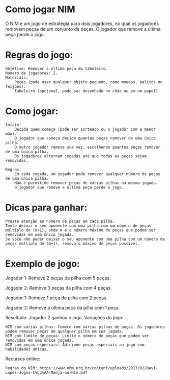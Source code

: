 # Como jogar NIM

O NIM é um jogo de estratégia para dois jogadores, no qual os jogadores removem peças de um conjunto de peças. O jogador que remove a última peça perde o jogo.

# Regras do jogo:

    Objetivo: Remover a última peça do tabuleiro.
    Número de jogadores: 2.
    Materiais:
        Peças (pode usar qualquer objeto pequeno, como moedas, palitos ou feijões).
        Tabuleiro (opcional, pode ser desenhado no chão ou em um papel).

# Como jogar:

    Início:
        Decida quem começa (pode ser sorteado ou o jogador com a menor mão).
        O jogador que começa decide quantas peças remover de uma única pilha.
        O outro jogador remove sua vez, escolhendo quantas peças remover de uma única pilha.
        Os jogadores alternam jogadas até que todas as peças sejam removidas.

    Regras:
        Em cada jogada, um jogador pode remover qualquer número de peças de uma única pilha.
        Não é permitido remover peças de várias pilhas na mesma jogada.
        O jogador que remove a última peça perde o jogo.

# Dicas para ganhar:

    Preste atenção ao número de peças em cada pilha.
    Tente deixar o seu oponente com uma pilha com um número de peças múltiplo de (m+1), onde m é o número máximo de peças que podem ser removidas em uma única jogada.
    Se você não puder deixar o seu oponente com uma pilha com um número de peças múltiplo de (m+1), remova o máximo de peças possível.

# Exemplo de jogo:

Jogador 1: Remove 2 peças da pilha com 5 peças.

Jogador 2: Remove 3 peças da pilha com 4 peças.

Jogador 1: Remove 1 peça da pilha com 2 peças.

Jogador 2: Remove a última peça da pilha com 1 peça.

Resultado: Jogador 2 ganhou o jogo.
Variações do jogo:

    NIM com várias pilhas: Comece com várias pilhas de peças. Os jogadores podem remover peças de qualquer pilha em sua jogada.
    NIM com limite de peças: Limite o número de peças que podem ser removidas em uma única jogada.
    NIM com peças especiais: Adicione peças especiais ao jogo com habilidades únicas.

Recursos online:

    Regras do NIM: https://www.obm.org.br/content/uploads/2017/02/Davi-Lopes-Jogos-C%C3%AA-Manja-ou-Nim.pdf